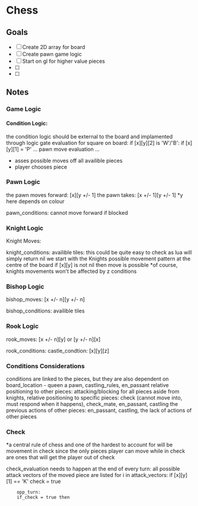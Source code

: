 
# Chess

## Goals
- [ ] Create 2D array for board
- [ ] Create pawn game logic
- [ ] Start on gl for higher value pieces
- [ ] 
- [ ] 

## Notes
### Game Logic

#### Condition Logic:
the condition logic should be external to the board
and implamented through logic gate evaluation 
        for square on board:
                if [x][y][2] is 'W'/'B':
                        if [x][y][1] = 'P'
                                ... pawn move evaluation ...
- asses possible moves off all availible pieces
- player chooses piece

### Pawn Logic
the pawn moves forward: [x][y +/- 1]
the pawn takes: [x +/- 1][y +/- 1]
*y here depends on colour 

pawn_conditions: cannot move forward if blocked

### Knight Logic
Knight Moves:


knight_conditions: 
        availible tiles: this could be quite easy to check as lua will simply return nil
        we start with the Knights possible movement pattern at the centre of the board
        if [x][y] is not nil then move is possible 
        *of course, knights movements won't be affected by z conditions

### Bishop Logic
bishop_moves:
[x +/- n][y +/- n] 

bishop_conditions:
        availible tiles 

### Rook Logic
rook_moves:
[x +/- n][y] or [y +/- n][x]

rook_conditions:
        castle_condtion: 
                [x][y][z]

### Conditions Considerations
conditions are linked to the pieces,
but they are also dependent on 
board_location - queen a pawn, castling_rules, en_passant
relative positioning to other pieces: attacking/blocking for all pieces aside from knights, 
relative positioning to specific pieces: check (cannot move into, must respond when it happens), check_mate, en_passant, castling
the previous actions of other pieces: en_passant, castling,
the lack of actions of other pieces
       
### Check
*a central rule of chess and one of the hardest to account 
for will be movement in check
since the only pieces player can move while in check
are ones that will get the player out of check 

check_evaluation needs to happen at the end of every turn:
        all possible attack vectors of the moved piece are listed
        for i in attack_vectors:
                if [x][y][1] == 'K'
        check = true

        opp_turn: 
        if_check = true then
                
